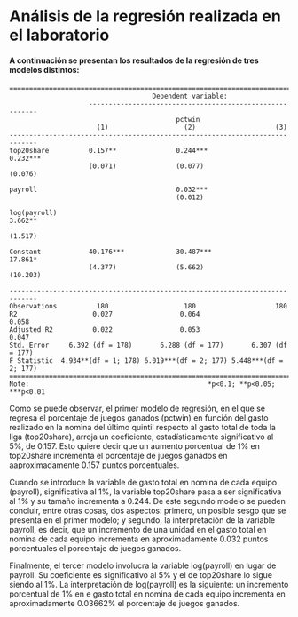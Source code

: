 # Análisis de la regresión realizada en el laboratorio

#### A continuación se presentan los resultados de la regresión de tres modelos distintos:

    =============================================================================
                                        Dependent variable:                        
                        ---------------------------------------------------------
                                              pctwin                               
                          (1)                   (2)                    (3)          
    -----------------------------------------------------------------------------
    top20share          0.157**               0.244***               0.232***    
                        (0.071)               (0.077)                (0.076)    

    payroll                                   0.032***                          
                                              (0.012)                        

    log(payroll)                                                      3.662**
                                                                     (1.517)

    Constant            40.176***             30.487***               17.861*
                        (4.377)               (5.662)                (10.203)    

    -----------------------------------------------------------------------------
    Observations          180                   180                    180       
    R2                   0.027                 0.064                  0.058      
    Adjusted R2          0.022                 0.053                  0.047     
    Std. Error     6.392 (df = 178)       6.288 (df = 177)       6.307 (df = 177)
    F Statistic  4.934**(df = 1; 178) 6.019***(df = 2; 177) 5.448***(df = 2; 177)
    =============================================================================
    Note:                                             *p<0.1; **p<0.05; ***p<0.01
    
Como se puede observar, el primer modelo de regresión, en el que se regresa el porcentaje de juegos ganados (pctwin) en función del gasto realizado en la nomina del último quintil respecto al gasto total de toda la liga (top20share), arroja un coeficiente, estadísticamente significativo al 5%, de 0.157. Esto quiere decir que un aumento porcentual de 1% en top20share incrementa el porcentaje de juegos ganados en aaproximadamente 0.157 puntos porcentuales.

Cuando se introduce la variable de gasto total en nomina de cada equipo (payroll), significativa al 1%, la variable top20share pasa a ser significativa al 1% y su tamaño incrementa a 0.244. De este segundo modelo se pueden concluir, entre otras cosas, dos aspectos: primero, un posible sesgo que se presenta en el primer modelo; y segundo, la interpretación de la variable payroll, es decir, que un incremento de una unidad en el gasto total en nomina de cada equipo incrementa en aproximadamente 0.032 puntos porcentuales el porcentaje de juegos ganados.

Finalmente, el tercer modelo involucra la variable log(payroll) en lugar de payroll. Su coeficiente es significativo al 5% y el de top20share lo sigue siendo al 1%. La interpretación de log(payroll) es la siguiente: un incremento porcentual de 1% en e gasto total en nomina de cada equipo incrementa en aproximadamente 0.03662% el porcentaje de juegos ganados.

